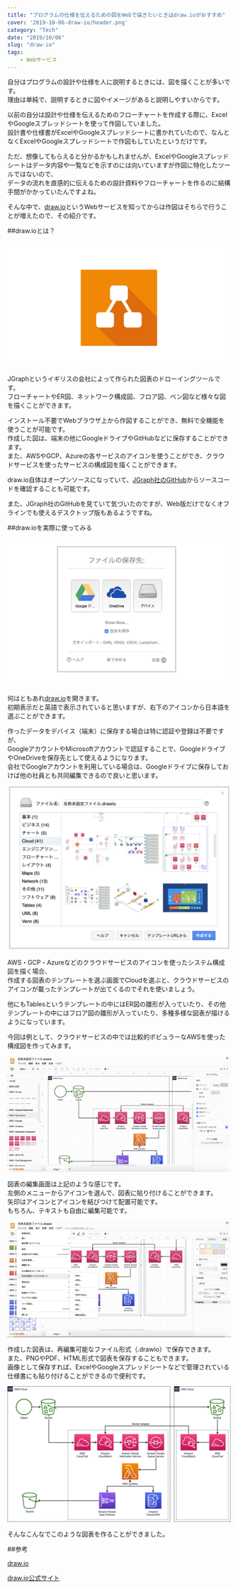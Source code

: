 ```yaml
---
title: "プログラムの仕様を伝えるための図をWebで描きたいときはdraw.ioがおすすめ"
cover: '2019-10-06-draw-io/header.png'
category: "Tech"
date: "2019/10/06"
slug: "draw-io"
tags:
    - Webサービス
---
```


自分はプログラムの設計や仕様を人に説明するときには、図を描くことが多いです。  
理由は単純で、説明するときに図やイメージがあると説明しやすいからです。

以前の自分は設計や仕様を伝えるためのフローチャートを作成する際に、ExcelやGoogleスプレッドシートを使って作図していました。  
設計書や仕様書がExcelやGoogleスプレッドシートに書かれていたので、なんとなくExcelやGoogleスプレッドシートで作図もしていたというだけです。

ただ、想像してもらえると分かるかもしれませんが、ExcelやGoogleスプレッドシートはデータ内容や一覧などを示すのには向いていますが作図に特化したツールではないので、  
データの流れを直感的に伝えるための設計資料やフローチャートを作るのに結構手間がかかっていたんですよね。

そんな中で、[draw.io](https://www.draw.io)というWebサービスを知ってからは作図はそちらで行うことが増えたので、その紹介です。

##draw.ioとは？

![draw.io](./drawio.png)

JGraphというイギリスの会社によって作られた図表のドローイングツールです。  
フローチャートやER図、ネットワーク構成図、フロア図、ベン図など様々な図を描くことができます。

インストール不要でWebブラウザ上から作図することができ、無料で全機能を使うことが可能です。  
作成した図は、端末の他にGoogleドライブやGitHubなどに保存することができます。  
また、AWSやGCP、Azureの各サービスのアイコンを使うことができ、クラウドサービスを使ったサービスの構成図を描くことができます。

draw.io自体はオープンソースになっていて、[JGraph社のGitHub](https://github.com/jgraph/drawio)からソースコードを確認することも可能です。

また、JGraph社のGitHubを見ていて気づいたのですが、Web版だけでなくオフラインでも使えるデスクトップ版もあるようですね。

##draw.ioを実際に使ってみる

![draw.io-01](./drawio-01.png)

何はともあれ[draw.io](https://www.draw.io)を開きます。  
初期表示だと英語で表示されていると思いますが、右下のアイコンから日本語を選ぶことができます。

作ったデータをデバイス（端末）に保存する場合は特に認証や登録は不要ですが、  
GoogleアカウントやMicrosoftアカウントで認証することで、GoogleドライブやOneDriveを保存先として使えるようになります。  
会社でGoogleアカウントを利用している場合は、Googleドライブに保存しておけば他の社員とも共同編集できるので良いと思います。

![draw.io-02](./drawio-02.png)

AWS・GCP・Azureなどのクラウドサービスのアイコンを使ったシステム構成図を描く場合、  
作成する図表のテンプレートを選ぶ画面でCloudを選ぶと、クラウドサービスのアイコンが載ったテンプレートが出てくるのでそれを使いましょう。

他にもTablesというテンプレートの中にはER図の雛形が入っていたり、その他テンプレートの中にはフロア図の雛形が入っていたり、多種多様な図表が描けるようになっています。

今回は例として、クラウドサービスの中では比較的ポピュラーなAWSを使った構成図を作ってみます。

![draw.io-03](./drawio-03.png)

図表の編集画面は上記のような感じです。  
左側のメニューからアイコンを選んで、図表に貼り付けることができます。  
矢印はアイコンとアイコンを結びつけて配置可能です。  
もちろん、テキストも自由に編集可能です。

![draw.io-04](./drawio-04.png)

作成した図表は、再編集可能なファイル形式（.drawio）で保存できます。  
また、PNGやPDF、HTML形式で図表を保存することもできます。  
画像として保存すれば、ExcelやGoogleスプレッドシートなどで管理されている仕様書にも貼り付けることができるので便利です。

![draw.io-05](./drawio-05.png)

そんなこんなでこのような図表を作ることができました。

##参考

[draw.io](https://www.draw.io)

[draw.io公式サイト](https://about.draw.io)


